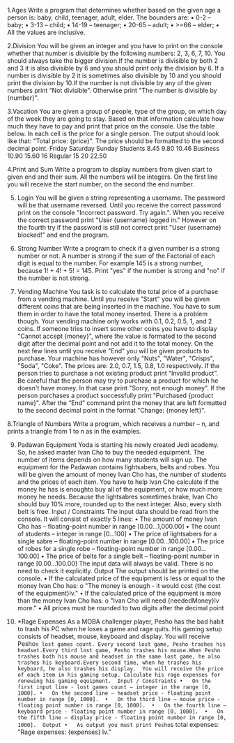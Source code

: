 1.Ages
Write a program that determines whether based on the given age a person is: baby, child, teenager, adult, elder. The bounders are:
•	0-2 – baby; 
•	3-13 – child; 
•	14-19 – teenager;
•	20-65 – adult;
•	>=66 – elder; 
•	All the values are inclusive.

2.Division
You will be given an integer and you have to print on the console whether that number is divisible by the following numbers: 2, 3, 6, 7, 10. You should always take the bigger
division.If the number is divisible by both 2 and 3 it is also divisible by 6 and you should print only the division by 6. If a number is divisible by 2 it is sometimes also
divisible by 10 and you should print the division by 10.If the number is not divisible by any of the given numbers print “Not divisible”. Otherwise print
"The number is divisible by {number}".

3.Vacation
You are given a group of people, type of the group, on which day of the week they are going to stay. Based on that information calculate how much they have to pay and print that
price on the console. Use the table below. In each cell is the price for a single person. The output should look like that: "Total price: {price}". The price should be formatted
to the second decimal point.
	        Friday	Saturday	Sunday
Students	  8.45	  9.80	  10.46
Business	 10.90	 15.60	   16
Regular	    15	    20	    22.50

4.Print and Sum
Write a program to display numbers from given start to given end and their sum. All the numbers will be integers. On the first line you will receive the start number,
on the second the end number.

5.	Login
You will be given a string representing a username. The password will be that username reversed. Until you receive the correct password print on the console
"Incorrect password. Try again.". When you receive the correct password print "User {username} logged in." However on the fourth try if the password is still not correct print
"User {username} blocked!" and end the program.

6.	Strong Number
Write a program to check if a given number is a strong number or not. A number is strong if the sum of the Factorial of each digit is equal to the number.
For example 145 is a strong number, because 1! + 4! + 5! = 145. Print "yes" if the number is strong and "no" if the number is not strong.

7.	Vending Machine
You task is to calculate the total price of a purchase from a vending machine. Until you receive "Start" you will be given different coins that are being inserted in the machine.
You have to sum them in order to have the total money inserted. There is a problem though. Your vending machine only works with 0.1, 0.2, 0.5, 1, and 2 coins. 
If someone tries to insert some other coins you have to display "Cannot accept {money}", where the value is formated to the second digit after the decimal point and not add it
to the total money. On the next few lines until you receive "End" you will be given products to purchase. Your machine has however only "Nuts", "Water", "Crisps", "Soda", "Coke".
The prices are: 2.0, 0.7, 1.5, 0.8, 1.0 respectively. If the person tries to purchase a not existing product print “Invalid product”. 
Be careful that the person may try to purchase a product for which he doesn't have money. In that case print "Sorry, not enough money". If the person purchases a product
successfully print "Purchased {product name}". After the “End” command print the money that are left formatted to the second decimal point in the format "Change: {money left}".

8.Triangle of Numbers
Write a program, which receives a number – n, and prints a triangle from 1 to n as in the examples.

9. Padawan Equipment
Yoda is starting his newly created Jedi academy. So, he asked master Ivan Cho to buy the needed equipment. The number of items depends on how many students will sign up. 
The equipment for the Padawan contains lightsabers, belts and robes. You will be given the amount of money Ivan Cho has, the number of students and the prices of each item.
You have to help Ivan Cho calculate if the money he has is enoughto buy all of the equipment, or how much more money he needs. 
Because the lightsabres sometimes brake, Ivan Cho should buy 10% more, rounded up to the next integer. Also, every sixth belt is free. 
Input / Constraints
The input data should be read from the console. It will consist of exactly 5 lines:
•	The amount of money Ivan Cho has – floating-point number in range [0.00…1,000.00]
•	The count of students – integer in range [0…100]
•	The price of lightsabers for a single sabre – floating-point number in range [0.00…100.00]
•	The price of robes for a single robe – floating-point number in range [0.00…100.00]
•	The price of belts for a single belt – floating-point number in range [0.00…100.00]
The input data will always be valid. There is no need to check it explicitly.
Output
The output should be printed on the console.
•	If the calculated price of the equipment is less or equal to the money Ivan Cho has:
o	"The money is enough - it would cost {the cost of the equipment}lv."
•	If the calculated price of the equipment is more than the money Ivan Cho has:
o	 "Ivan Cho will need {neededMoney}lv more."
•	All prices must be rounded to two digits after the decimal point

10.	*Rage Expenses
As a MOBA challenger player, Pesho has the bad habit to trash his PC when he loses a game and rage quits. His gaming setup consists of headset, mouse, keyboard and display.
You will receive Pesho`s lost games count. Every second lost game, Pesho trashes his headset.Every third lost game, Pesho trashes his mouse.When Pesho trashes both his mouse
and headset in the same lost game, he also trashes his keyboard.Every second time, when he trashes his keyboard, he also trashes his display. 
You will receive the price of each item in his gaming setup. Calculate his rage expenses for renewing his gaming equipment. 
Input / Constraints
•	On the first input line - lost games count – integer in the range [0, 1000].
•	On the second line – headset price - floating point number in range [0, 1000]. 
•	On the third line – mouse price - floating point number in range [0, 1000]. 
•	On the fourth line – keyboard price - floating point number in range [0, 1000]. 
•	On the fifth line – display price - floating point number in range [0, 1000]. 
Output
•	As output you must print Pesho`s total expenses: "Rage expenses: {expenses} lv."






